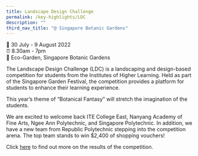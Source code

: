 ```yaml
---
title: Landscape Design Challenge
permalink: /key-highlights/LDC
description: ""
third_nav_title: "@ Singapore Botanic Gardens"
---
```

📆 30 July - 9 August 2022 <br>
⏰ 8.30am - 7pm <br>
📍 Eco-Garden, Singapore Botanic Gardens <br>

The Landscape Design Challenge (LDC) is a landscaping and design-based competition for students from the Institutes of Higher Learning. Held as part of the Singapore Garden Festival, the competition provides a platform for students to enhance their learning experience.

This year’s theme of “Botanical Fantasy” will stretch the imagination of the students.

We are excited to welcome back ITE College East, Nanyang Academy of Fine Arts, Ngee Ann Polytechnic, and Singapore Polytechnic. In addition, we have a new team from Republic Polytechnic stepping into the competition arena. The top team stands to win $2,400 of shopping vouchers!

Click [here](https://sgf.nparks.gov.sg/resources/sgf-2022-results/ldc2022) to find out more on the results of the competition.
